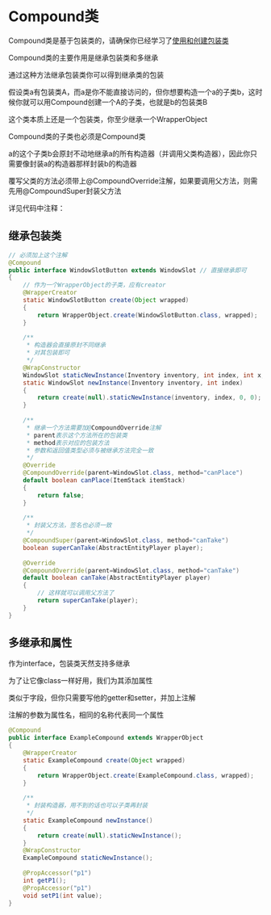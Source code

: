 # Compound类

Compound类是基于包装类的，请确保你已经学习了[使用和创建包装类](./wrapper.md)

Compound类的主要作用是继承包装类和多继承

通过这种方法继承包装类你可以得到继承类的包装

假设类a有包装类A，而a是你不能直接访问的，但你想要构造一个a的子类b，这时候你就可以用Compound创建一个A的子类，也就是b的包装类B

这个类本质上还是一个包装类，你至少继承一个WrapperObject

Compound类的子类也必须是Compound类

a的这个子类b会原封不动地继承a的所有构造器（并调用父类构造器），因此你只需要像封装a的构造器那样封装b的构造器

覆写父类的方法必须带上@CompoundOverride注解，如果要调用父方法，则需先用@CompoundSuper封装父方法

详见代码中注释：

## 继承包装类

```java
// 必须加上这个注解
@Compound
public interface WindowSlotButton extends WindowSlot // 直接继承即可
{
    // 作为一个WrapperObject的子类，应有creator
    @WrapperCreator
    static WindowSlotButton create(Object wrapped)
    {
        return WrapperObject.create(WindowSlotButton.class, wrapped);
    }
    
    /**
     * 构造器会直接原封不同继承
     * 对其包装即可
     */
    @WrapConstructor
    WindowSlot staticNewInstance(Inventory inventory, int index, int x, int y);
    static WindowSlot newInstance(Inventory inventory, int index)
    {
        return create(null).staticNewInstance(inventory, index, 0, 0);
    }
    
    /**
     * 继承一个方法需要加@CompoundOverride注解
     * parent表示这个方法所在的包装类
     * method表示对应的包装方法
     * 参数和返回值类型必须与被继承方法完全一致
     */
    @Override
    @CompoundOverride(parent=WindowSlot.class, method="canPlace")
    default boolean canPlace(ItemStack itemStack)
    {
        return false;
    }
    
    /**
     * 封装父方法，签名也必须一致
     */
    @CompoundSuper(parent=WindowSlot.class, method="canTake")
    boolean superCanTake(AbstractEntityPlayer player);
    
    @Override
    @CompoundOverride(parent=WindowSlot.class, method="canTake")
    default boolean canTake(AbstractEntityPlayer player)
    {
        // 这样就可以调用父方法了
        return superCanTake(player);
    }
}
```

## 多继承和属性

作为interface，包装类天然支持多继承

为了让它像class一样好用，我们为其添加属性

类似于字段，但你只需要写他的getter和setter，并加上注解

注解的参数为属性名，相同的名称代表同一个属性

```java
@Compound
public interface ExampleCompound extends WrapperObject
{
    @WrapperCreator
    static ExampleCompound create(Object wrapped)
    {
        return WrapperObject.create(ExampleCompound.class, wrapped);
    }
    
    /**
     * 封装构造器，用不到的话也可以子类再封装
     */
    static ExampleCompound newInstance()
    {
        return create(null).staticNewInstance();
    }
    @WrapConstructor
    ExampleCompound staticNewInstance();
    
    @PropAccessor("p1")
    int getP1();
    @PropAccessor("p1")
    void setP1(int value);
}
```
